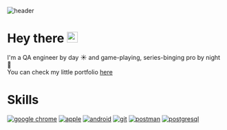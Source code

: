 ![header](https://capsule-render.vercel.app/api?type=soft&color=gradient&height=100&section=header&text=Daria%20Arkhipova%&fontSize=80&animation=twinkling&fontAlignY=55)

# Hey there <img src="https://raw.githubusercontent.com/Tarikul-Islam-Anik/Animated-Fluent-Emojis/master/Emojis/Hand%20gestures/Waving%20Hand.png" alt="Waving Hand" width="25" height="25" /><br>
I'm a QA engineer by day ☀ and game-playing, series-binging pro by night 🌙<br>
You can check my little portfolio [here](https://github.com/arkhi-dd/portfolio)
# Skills
<a href='https://github.com/shivamkapasia0' target="_blank"><img alt='google chrome' src='https://img.shields.io/badge/web_testing-100000?style=for-the-badge&logo=google chrome&logoColor=white&labelColor=2F2F2F&color=2F2F2F'/></a>
<a href='https://github.com/shivamkapasia0' target="_blank"><img alt='apple' src='https://img.shields.io/badge/ios_testing-100000?style=for-the-badge&logo=apple&logoColor=white&labelColor=2F2F2F&color=2F2F2F'/></a>
<a href='https://github.com/shivamkapasia0' target="_blank"><img alt='android' src='https://img.shields.io/badge/android_testing-100000?style=for-the-badge&logo=android&logoColor=white&labelColor=2F2F2F&color=2F2F2F'/></a>
<a href='https://github.com/shivamkapasia0' target="_blank"><img alt='git' src='https://img.shields.io/badge/git-100000?style=for-the-badge&logo=git&logoColor=white&labelColor=2F2F2F&color=2F2F2F'/></a>
<a href='https://github.com/shivamkapasia0' target="_blank"><img alt='postman' src='https://img.shields.io/badge/postman-100000?style=for-the-badge&logo=postman&logoColor=white&labelColor=2F2F2F&color=2F2F2F'/></a>
<a href='https://github.com/shivamkapasia0' target="_blank"><img alt='postgresql' src='https://img.shields.io/badge/SQL-100000?style=for-the-badge&logo=postgresql&logoColor=white&labelColor=2F2F2F&color=2F2F2F'/></a>

